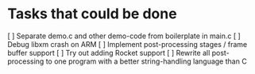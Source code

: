 # Tasks that could be done

[ ] Separate demo.c and other demo-code from boilerplate in main.c
[ ] Debug libxm crash on ARM
[ ] Implement post-processing stages / frame buffer support
[ ] Try out adding Rocket support
[ ] Rewrite all post-processing to one program with a better string-handling
    language than C
